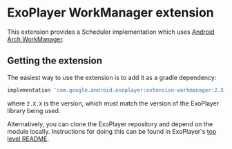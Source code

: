 # ExoPlayer WorkManager extension #

This extension provides a Scheduler implementation which uses [Android Arch WorkManager][].

[Android Arch WorkManager]: https://developer.android.com/topic/libraries/architecture/workmanager.html

## Getting the extension ##

The easiest way to use the extension is to add it as a gradle dependency:

```gradle
implementation 'com.google.android.exoplayer:extension-workmanager:2.X.X'
```

where `2.X.X` is the version, which must match the version of the ExoPlayer
library being used.

Alternatively, you can clone the ExoPlayer repository and depend on the module
locally. Instructions for doing this can be found in ExoPlayer's
[top level README][].

[top level README]: https://github.com/google/ExoPlayer/blob/release-v2/README.md

